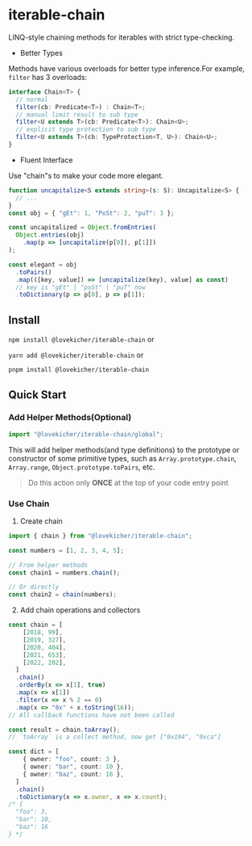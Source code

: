 # iterable-chain

LINQ-style chaining methods for iterables with strict type-checking.


* Better Types

Methods have various overloads for better type inference.For example, `filter` has 3 overloads:

```typescript
interface Chain<T> {
  // normal
  filter(cb: Predicate<T>) : Chain<T>;
  // manual limit result to sub type
  filter<U extends T>(cb: Predicate<T>): Chain<U>;
  // explicit type protection to sub type
  filter<U extends T>(cb: TypeProtection<T, U>): Chain<U>;
}
```

* Fluent Interface

Use "chain"s to make your code more elegant.

```typescript
function uncapitalize<S extends string>(s: S): Uncapitalize<S> {
  // ...
}
const obj = { "gEt": 1, "PoSt": 2, "puT": 3 };

const uncapitalized = Object.fromEntries(
  Object.entries(obj)
    .map(p => [uncapitalize(p[0]), p[1]])
);

const elegant = obj
  .toPairs()
  .map(([key, value]) => [uncapitalize(key), value] as const)
  // key is "gEt" | "poSt" | "puT" now
  .toDictionary(p => p[0], p => p[1]);
```

## Install

`npm install @lovekicher/iterable-chain` or 

`yarn add @lovekicher/iterable-chain` or 

`pnpm install @lovekicher/iterable-chain`

## Quick Start

### Add Helper Methods(Optional)

```typescript
import "@lovekicher/iterable-chain/global";
```
This will add helper methods(and type definitions) to the prototype or constructor of some primitive types, such as `Array.prototype.chain`, `Array.range`, `Object.prototype.toPairs`, etc.

> Do this action only **ONCE** at the top of your code entry point

### Use Chain

1. Create chain

```typescript
import { chain } from "@lovekicher/iterable-chain";

const numbers = [1, 2, 3, 4, 5];

// From helper methods
const chain1 = numbers.chain();

// Or directly
const chain2 = chain(numbers);

```

2. Add chain operations and collectors

```typescript
const chain = [
    [2018, 99],
    [2019, 327],
    [2020, 404],
    [2021, 653],
    [2022, 202],
  ]
  .chain()
  .orderBy(x => x[1], true)
  .map(x => x[1])
  .filter(x => x % 2 == 0)
  .map(x => "0x" + x.toString(16));
// All callback functions have not been called

const result = chain.toArray();
// `toArray` is a collect method, now get ["0x194", "0xca"]
```

```typescript
const dict = [
    { owner: "foo", count: 3 },
    { owner: "bar", count: 10 },
    { owner: "baz", count: 16 },
  ]
  .chain()
  .toDictionary(x => x.owner, x => x.count);
/* {
  "foo": 3,
  "bar": 10,
  "baz": 16
} */
```
